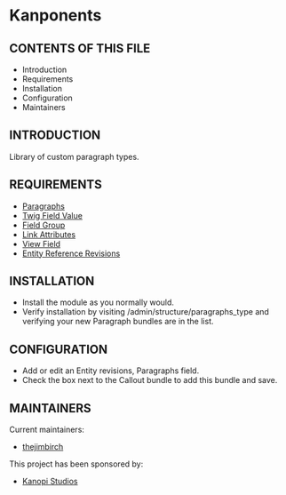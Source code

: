 # Kanponents

CONTENTS OF THIS FILE
---------------------

 * Introduction
 * Requirements
 * Installation
 * Configuration
 * Maintainers


INTRODUCTION
------------

Library of custom paragraph types.


REQUIREMENTS
------------

  * [Paragraphs](https://www.drupal.org/project/paragraphs)
  * [Twig Field Value](https://www.drupal.org/project/paragraphs)
  * [Field Group](https://www.drupal.org/project/field_group)
  * [Link Attributes](https://www.drupal.org/project/link_attributes)
  * [View Field](https://www.drupal.org/project/viewfield)
  * [Entity Reference Revisions](https://www.drupal.org/project/entity_reference_revisions)


INSTALLATION
------------

  * Install the module as you normally would.
  * Verify installation by visiting /admin/structure/paragraphs_type and
  verifying your new Paragraph bundles are in the list.


CONFIGURATION
-------------

  * Add or edit an Entity revisions, Paragraphs field.
  * Check the box next to the Callout bundle to add this bundle and save.


MAINTAINERS
-----------

Current maintainers:
  * [thejimbirch](https://www.drupal.org/u/thejimbirch)

This project has been sponsored by:
  * [Kanopi Studios](https://www.kanopi.com)
